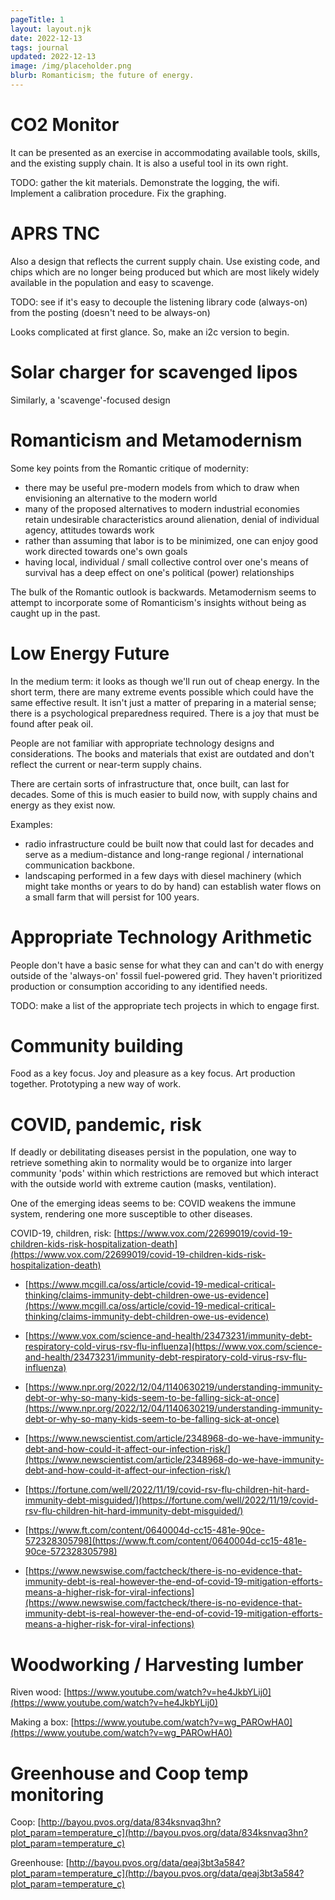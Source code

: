 ```yaml
---
pageTitle: 1
layout: layout.njk
date: 2022-12-13
tags: journal
updated: 2022-12-13
image: /img/placeholder.png
blurb: Romanticism; the future of energy.
---
```


# CO2 Monitor

It can be presented as an exercise in accommodating available tools, skills, and the existing supply chain. It is also a useful tool in its own right. 

TODO: gather the kit materials. Demonstrate the logging, the wifi. Implement a calibration procedure. Fix the graphing.  

# APRS TNC

Also a design that reflects the current supply chain.  Use existing code, and chips which are no longer being produced but which are most likely widely available in the population and easy to scavenge.   

TODO: see if it's easy to decouple the listening library code (always-on) from the posting (doesn't need to be always-on)

Looks complicated at first glance. So, make an i2c version to begin.  

# Solar charger for scavenged lipos

Similarly, a 'scavenge'-focused design

# Romanticism and Metamodernism

Some key points from the Romantic critique of modernity:
- there may be useful pre-modern models from which to draw when envisioning an alternative to the modern world
- many of the proposed alternatives to modern industrial economies retain undesirable characteristics around alienation, denial of individual agency, attitudes towards work  
- rather than assuming that labor is to be minimized, one can enjoy good work directed towards one's own goals
- having local, individual / small collective control over one's means of survival has a deep effect on one's political (power) relationships  

The bulk of the Romantic outlook is backwards.  Metamodernism seems to attempt to incorporate some of Romanticism's insights without being as caught up in the past.

# Low Energy Future

In the medium term: it looks as though we'll run out of cheap energy. In the short term, there are many extreme events possible which could have the same effective result. It isn't just a matter of preparing in a material sense; there is a psychological preparedness required.  There is a joy that must be found after peak oil.  

People are not familiar with appropriate technology designs and considerations.  The books and materials that exist are outdated and don't reflect the current or near-term supply chains. 

There are certain sorts of infrastructure that, once built, can last for decades.  Some of this is much easier to build now, with supply chains and energy as they exist now. 

Examples: 
- radio infrastructure could be built now that could last for decades and serve as a medium-distance and long-range regional / international communication backbone. 
- landscaping performed in a few days with diesel machinery (which might take months or years to do by hand) can establish water flows on a small farm that will persist for 100 years.
 
# Appropriate Technology Arithmetic

People don't have a basic sense for what they can and can't do with energy outside of the 'always-on' fossil fuel-powered grid. They haven't prioritized production or consumption accoriding to any identified needs.

TODO: make a list of the appropriate tech projects in which to engage first.

# Community building

Food as a key focus. Joy and pleasure as a key focus. Art production together. Prototyping a new way of work. 

# COVID, pandemic, risk

If deadly or debilitating diseases persist in the population, one way to retrieve something akin to normality would be to organize into larger community 'pods' within which restrictions are removed but which interact with the outside world with extreme caution (masks, ventilation).

One of the emerging ideas seems to be: COVID weakens the immune system, rendering one more susceptible to other diseases.

COVID-19, children, risk: [https://www.vox.com/22699019/covid-19-children-kids-risk-hospitalization-death](https://www.vox.com/22699019/covid-19-children-kids-risk-hospitalization-death)

- [https://www.mcgill.ca/oss/article/covid-19-medical-critical-thinking/claims-immunity-debt-children-owe-us-evidence](https://www.mcgill.ca/oss/article/covid-19-medical-critical-thinking/claims-immunity-debt-children-owe-us-evidence)

- [https://www.vox.com/science-and-health/23473231/immunity-debt-respiratory-cold-virus-rsv-flu-influenza](https://www.vox.com/science-and-health/23473231/immunity-debt-respiratory-cold-virus-rsv-flu-influenza)

- [https://www.npr.org/2022/12/04/1140630219/understanding-immunity-debt-or-why-so-many-kids-seem-to-be-falling-sick-at-once](https://www.npr.org/2022/12/04/1140630219/understanding-immunity-debt-or-why-so-many-kids-seem-to-be-falling-sick-at-once)

- [https://www.newscientist.com/article/2348968-do-we-have-immunity-debt-and-how-could-it-affect-our-infection-risk/](https://www.newscientist.com/article/2348968-do-we-have-immunity-debt-and-how-could-it-affect-our-infection-risk/)

- [https://fortune.com/well/2022/11/19/covid-rsv-flu-children-hit-hard-immunity-debt-misguided/](https://fortune.com/well/2022/11/19/covid-rsv-flu-children-hit-hard-immunity-debt-misguided/)

- [https://www.ft.com/content/0640004d-cc15-481e-90ce-572328305798](https://www.ft.com/content/0640004d-cc15-481e-90ce-572328305798)

- [https://www.newswise.com/factcheck/there-is-no-evidence-that-immunity-debt-is-real-however-the-end-of-covid-19-mitigation-efforts-means-a-higher-risk-for-viral-infections](https://www.newswise.com/factcheck/there-is-no-evidence-that-immunity-debt-is-real-however-the-end-of-covid-19-mitigation-efforts-means-a-higher-risk-for-viral-infections)

# Woodworking / Harvesting lumber

Riven wood: [https://www.youtube.com/watch?v=he4JkbYLij0](https://www.youtube.com/watch?v=he4JkbYLij0)

Making a box: [https://www.youtube.com/watch?v=wg_PAROwHA0](https://www.youtube.com/watch?v=wg_PAROwHA0) 

# Greenhouse and Coop temp monitoring

Coop: [http://bayou.pvos.org/data/834ksnvaq3hn?plot_param=temperature_c](http://bayou.pvos.org/data/834ksnvaq3hn?plot_param=temperature_c)

Greenhouse: [http://bayou.pvos.org/data/qeaj3bt3a584?plot_param=temperature_c](http://bayou.pvos.org/data/qeaj3bt3a584?plot_param=temperature_c)
